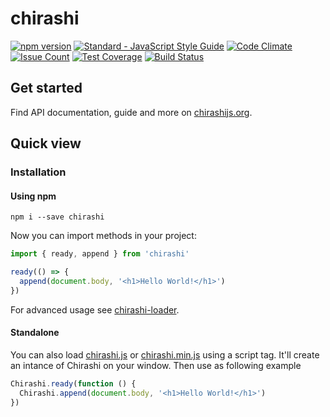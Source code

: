 # chirashi

[![npm version](https://badge.fury.io/js/chirashi.svg)](https://badge.fury.io/js/chirashi)
[![Standard - JavaScript Style Guide](https://img.shields.io/badge/code%20style-standard-brightgreen.svg)](http://standardjs.com/)
[![Code Climate](https://codeclimate.com/github/chirashijs/chirashi/badges/gpa.svg)](https://codeclimate.com/github/chirashijs/chirashi)
[![Issue Count](https://codeclimate.com/github/chirashijs/chirashi/badges/issue_count.svg)](https://codeclimate.com/github/chirashijs/chirashi)
[![Test Coverage](https://codeclimate.com/github/chirashijs/chirashi/badges/coverage.svg)](https://codeclimate.com/github/chirashijs/chirashi/coverage)
[![Build Status](https://travis-ci.org/chirashijs/chirashi.svg?branch=master)](https://travis-ci.org/chirashijs/chirashi)

## Get started

Find API documentation, guide and more on [chirashijs.org](http://chirashijs.org).

## Quick view

### Installation

#### Using npm

```
npm i --save chirashi
```

Now you can import methods in your project:

```js
import { ready, append } from 'chirashi'

ready(() => {
  append(document.body, '<h1>Hello World!</h1>')
})
```

For advanced usage see [chirashi-loader](https://github.com/chirashijs/chirashi-loader).

#### Standalone

You can also load [chirashi.js](https://github.com/chirashijs/chirashi/releases/download/5.0.0/chirashi.js) or [chirashi.min.js](https://github.com/chirashijs/chirashi/releases/download/5.0.0/chirashi.min.js) using a script tag. It'll create an intance of Chirashi on your window. Then use as following example

```js
Chirashi.ready(function () {
  Chirashi.append(document.body, '<h1>Hello World!</h1>')
})
```

